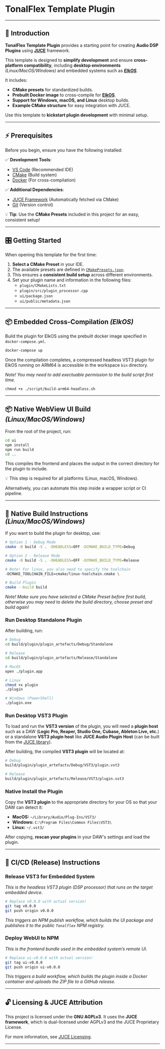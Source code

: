 # TonalFlex Template Plugin

---

## **📖 Introduction**

**TonalFlex Template Plugin** provides a starting point for creating **Audio DSP Plugins** using **[JUCE](https://juce.com)** framework.

This template is designed to **simplify development** and ensure **cross-platform compatibility**, including **desktop environments** _(Linux/MacOS/Windows)_ and embedded systems such as _**[ElkOS](https://www.elk.audio/)**_.

It includes:

- **CMake presets** for standardized builds.
- **Prebuilt Docker image** to cross-compile for **[ElkOS](https://www.elk.audio/)**.
- **Support for Windows, macOS, and Linux** desktop builds.
- **Example CMake structure** for easy integration with JUCE.

Use this template to **kickstart plugin development** with minimal setup.

---

## **⚡ Prerequisites**

Before you begin, ensure you have the following installed:

✅ **Development Tools**:

- [VS Code](https://code.visualstudio.com/) (Recommended IDE)
- [CMake](https://cmake.org/download/) (Build system)
- [Docker](https://www.docker.com/) (For cross-compilation)

✅ **Additional Dependencies**:

- [JUCE Framework](https://juce.com/) (Automatically fetched via CMake)
- [Git](https://git-scm.com/) (Version control)

💡 **Tip**: Use the **CMake Presets** included in this project for an easy, consistent setup!

---

## **🎛️ Getting Started**

When opening this template for the first time:

1. **Select a CMake Preset** in your IDE.
2. The available presets are defined in [`CMakePresets.json`](./CMakePresets.json).
3. This ensures a **consistent build setup** across different environments.
4. Set your plugin name and information in the following files:
   - `plugin/CMakeLists.txt`
   - `plugin/src/plugin_processor.cpp`
   - `ui/package.json`
   - `ui/public/metadata.json`

---

## **📦 Embedded Cross-Compilation** _(ElkOS)_

Build the plugin for ElkOS using the prebuilt docker image specified in `docker-compose.yml`.

```sh
docker-compose up
```

Once the compilation completes, a compressed headless VST3 plugin for ElkOS running on ARM64 is accessible in the workspace `bin` directory.

_Note! You may need to add exectuable permission to the build script first time._

```
chmod +x ./script/build-arm64-headless.sh
```

---

## 📦 Native WebView UI Build _(Linux/MacOS/Windows)_

From the root of the project, run:

```sh
cd ui
npm install
npm run build
cd ..
```

This compiles the frontend and places the output in the correct directory for the plugin to include.

💡 This step is required for all platforms (Linux, macOS, Windows).

Alternatively, you can automate this step inside a wrapper script or CI pipeline.

---

## 🔨 Native Build Instructions _(Linux/MacOS/Windows)_

If you want to build the plugin for desktop, use:

```sh
# Option 1 - Debug Mode
cmake -B build -S . -DHEADLESS=OFF -DCMAKE_BUILD_TYPE=Debug

# Option 2 - Release Mode
cmake -B build -S . -DHEADLESS=OFF -DCMAKE_BUILD_TYPE=Release

# Note! For linux, you also need to specify the toolchain
-DCMAKE_TOOLCHAIN_FILE=cmake/linux-toolchain.cmake \

# Build Plugin
cmake --build build
```

_Note! Make sure you have selected a CMake Preset before first build, otherwise you may need to delete the build directory, choose preset and build again!_

### Run Desktop Standalone Plugin

After building, run:

```sh
# Debug
cd build/plugin/plugin_artefacts/Debug/Standalone

# Release
cd build/plugin/plugin_artefacts/Release/Standalone
```

```sh
# MacOS
open ./plugin.app

# Linux
chmod +x plugin
./plugin

# Windows (PowerShell)
./plugin.exe
```

### Run Desktop VST3 Plugin

To load and run the **VST3 version** of the plugin, you will need a **plugin host** such as a DAW (**Logic Pro, Reaper, Studio One, Cubase, Ableton Live, etc.**) or a standalone **VST3 plugin host** like **JUCE Audio Plugin Host** (can be built from the [JUCE library](https://juce.com)).

After building, the compiled **VST3 plugin** will be located at:

```sh
# Debug
build/plugin/plugin_artefacts/Debug/VST3/plugin.vst3

# Release
build/plugin/plugin_artefacts/Release/VST3/plugin.vst3
```

### Native Install the Plugin

Copy the **VST3 plugin** to the appropriate directory for your OS so that your DAW can detect it:

- **MacOS:** `~/Library/Audio/Plug-Ins/VST3/`
- **Windows:** `C:\Program Files\Common Files\VST3\`
- **Linux:** `~/.vst3/`

After copying, **rescan your plugins** in your DAW's settings and load the plugin.

---

## 🚀 CI/CD (Release) Instructions

### Release VST3 for Embedded System

_This is the headless VST3 plugin (DSP processor) that runs on the target embedded device._

```sh
# Replace v0.0.0 with actual version!
git tag v0.0.0
git push origin v0.0.0
```

_This triggers an NPM publish workflow, which builds the UI package and publishes it to the public `Tonalflex` NPM registry._

### Deploy WebUI to NPM

_This is the frontend bundle used in the embedded system’s remote UI._

```sh
# Replace ui-v0.0.0 with actual version!
git tag ui-v0.0.0
git push origin ui-v0.0.0
```

_This triggers a build workflow, which builds the plugin inside a Docker container and uploads the ZIP file to a GitHub release._

---

## 🔓 Licensing & JUCE Attribution

This project is licensed under the **GNU AGPLv3**.
It uses the **JUCE framework**, which is dual-licensed under AGPLv3 and the JUCE Proprietary License.

For more information, see [JUCE Licensing](https://juce.com/juce-6-licence).

---
